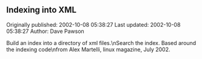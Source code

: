 ## Indexing into XML

Originally published: 2002-10-08 05:38:27
Last updated: 2002-10-08 05:38:27
Author: Dave Pawson

Build an index into a directory of xml files.\nSearch the index. Based around the indexing code\nfrom Alex Martelli, linux magazine, July 2002.
